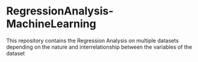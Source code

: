    # RegressionAnalysis-MachineLearning
This repository contains the Regression Analysis on multiple datasets depending on the nature and interrelationship between the variables of the dataset